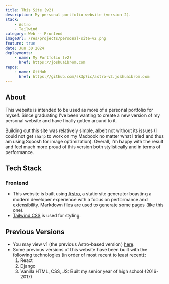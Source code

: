 ```yaml
---
title: This Site (v2)
description: My personal portfolio website (version 2).
stack:
    - Astro
    - Tailwind
category: Web -- Frontend
imageUrl: /res/projects/personal-site-v2.png
feature: true
date: Jun 30 2024
deployments:
    - name: My Portfolio (v2)
      href: https://joshuaibrom.com
repos:
    - name: GitHub
      href: https://github.com/sk3p7ic/astro-v2.joshuaibrom.com
---
```


## About

This website is intended to be used as more of a personal portfolio for myself.
Since graduating I've been wanting to create a new version of my personal website
and have finally gotten around to it.

Building out this site was relatively simple, albeit not without its issues (I could
not get `sharp` to work on my Macbook no matter what I tried and thus am using
Sqoosh for image optimization). Overall, I'm happy with the result and feel much more
proud of this version both stylistically and in terms of performance.

## Tech Stack

### Frontend

- This website is built using [Astro](https://astro.build/), a static site generator
  boasting a modern developer experience with a focus on performance and extensibility.
  Markdown files are used to generate some pages (like this one).
- [Tailwind CSS](https://tailwindcss.com/) is used for styling.

## Previous Versions

- You may view v1 (the previous Astro-based version) [here](https://v1.joshuaibrom.com/).
- Some previous versions of this website have been built with the following technologies
  (in order of most recent to least recent):
  1. React
  1. Django
  1. Vanilla HTML, CSS, JS: Built my senior year of high school (2016-2017)
